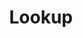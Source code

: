 ---
id: j09i47dy8wws1f3eh8rx11p
title: Lookup
desc: ''
updated: 1719785930194
created: 1719784635180
---